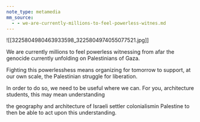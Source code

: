```yaml
---
note_type: metamedia
mm_source:
  - - we-are-currently-millions-to-feel-powerless-witnes.md
---
```


![[3225804980463933598_3225804974055077521.jpg]]

We are currently millions to feel powerless witnessing from afar
the genocide currently unfolding on Palestinians of Gaza.

Fighting this powerlesshess means organizing for tomorrow to
support, at our own scale, the Palestinian struggle for liberation.

In order to do so, we need to be useful where we can.
For you, architecture students, this may mean understanding

the geography and architecture of Israeli settler colonialismin
Palestine to then be able to act upon this understanding.


